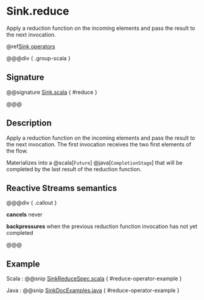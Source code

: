 # Sink.reduce

Apply a reduction function on the incoming elements and pass the result to the next invocation.

@ref[Sink operators](../index.md#sink-operators)

@@@div { .group-scala }

## Signature

@@signature [Sink.scala](/akka-stream/src/main/scala/akka/stream/scaladsl/Sink.scala) { #reduce }

@@@

## Description

Apply a reduction function on the incoming elements and pass the result to the next invocation. The first invocation
receives the two first elements of the flow.

Materializes into a @scala[`Future`] @java[`CompletionStage`] that will be completed by the last result of the reduction function.

## Reactive Streams semantics

@@@div { .callout }

**cancels** never

**backpressures** when the previous reduction function invocation has not yet completed

@@@

## Example

Scala
:   @@snip [SinkReduceSpec.scala](/akka-stream-tests/src/test/scala/akka/stream/scaladsl/SinkSpec.scala) { #reduce-operator-example }

Java
:   @@snip [SinkDocExamples.java](/akka-docs/src/test/java/jdocs/stream/operators/SinkDocExamples.java) { #reduce-operator-example }